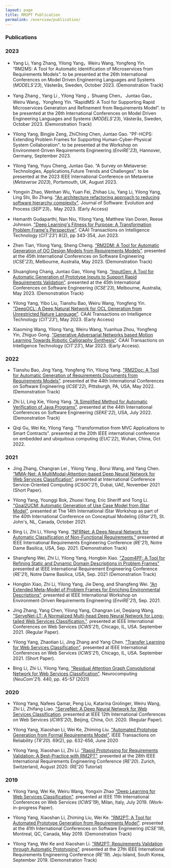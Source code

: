 ```yaml
---
layout: page
title: RM2PT Publication
permalink: /overview/publication/
---
```


### Publications

### 2023

* Yang Li, Yang Zhang, Yilong Yang，Weiru Wang, Yongfeng Yin. “RM2MS: A Tool for Automatic Identification of Microservices from Requirements Models”. to be presented at the 26th International Conferences on Model Driven Engineering Languages and Systems
 (*MODELS’23*), Västerås, Sweden, October 2023. (Demonstration Track)

* Yang Zhang , Yang Li , Yilong Yang ，Shuang Chen， Juntao Gao，Weiru Wang，Yongfeng Yin. “RapidMS: A Tool for Supporting Rapid Microservices Generation and Refinement from Requirements Model”. to be presented at the 26th International Conferences on Model Driven Engineering Languages and Systems (*MODELS’23*), Västerås, Sweden, October 2023. (Demonstration Track)

* Yilong Yang, Bingjie Zeng, ZhiChing Chen, Juntao Gao. "PF-HCPS: Extending Problem Frames for Supporting Human-Cyber-Physical System Collaboration". to be presented at the Workshop on Environment-Driven Requirements Engineering (*EnviRE'23*), Hannover, Germany, September 2023.

* Yilong Yang, Yuyu Cheng, Juntao Gao. “A Survey on Metaverse: Technologies, Applications,Future Trends and Challenges”. to be presented at the 2023 IEEE International Conference on Metaverse (*Metaverse 2023*), Portsmouth, UK, August 2023.

* Yongxin Zhao, Wenhan Wu, Yuan Fei, Zhihao Liu, Yang Li, Yilong Yang, Ling Shi, Bo Zhang. ["An architecture refactoring approach to reducing software hierarchy complexity"](https://doi.org/10.1002/smr.2573). Journal of Software: Evolution and Process (*SEP'23*)，May 2023. (Early Access)

* Hemanth Gudaparthi, Nan Niu, Yilong Yang, Matthew Van Doren, Reese Johnson. ["Deep Learning's Fitness for Purpose: A Transformation Problem Frame's Perspective"](https://doi.org/10.1049/cit2.12237). CAAI Transactions on Intelligence Technology (*CIT'23'*) 8(2), pp 343-354, Jun 2023.

* Zhen Tian, Yilong Yang, Sheng Cheng. [“RM2DM: A Tool for Automatic Generation of OO Design Models from Requirements Models”](https://doi.org/10.1109/ICSE-Companion58688.2023.00020).  presented at the 45th International Conferences on Software Engineering (*ICSE’23*), Melbourne, Australia, May 2023. (Demonstration Track)

* Shuanglong Chang, Juntao Gao, Yilong Yang. [“InputGen: A Tool for Automatic Generation of Prototype Inputs to Support Rapid Requirements Validation”](https://doi.org/10.1109/ICSE-Companion58688.2023.00038). presented at the 45th International Conferences on Software Engineering (*ICSE’23*), Melbourne, Australia, May 2023. (Demonstration Track)

* Yilong Yang, Yibo Liu, Tianshu Bao, Weiru Wang, Yongfeng Yin. ["DeepOCL: A Deep Natural Network for OCL Generation from Unrestricted Nature Language"](https://doi.org/10.1049/cit2.12207). CAAI Transactions on Intelligence Technology (*CIT'23'*), May 2023. (Early Access)

* Xiaoming Wang, Yilong Yang, Weiru Wang, Yuanhua Zhou, Yongfeng Yin, Zhiguo Gong. [“Generative Adversarial Networks based Motion Learning Towards Robotic Calligraphy Synthesis”](https://doi.org/10.1049/cit2.12198). CAAI Transactions on Intelligence Technology (*CIT'23'*), Mar 2023. (Early Access).


### 2022

* Tianshu Bao, Jing Yang, Yongfeng Yin, Yilong Yang. ["RM2Doc: A Tool for Automatic Generation of Requirements Documents from Requirements Models"](https://doi.org/10.1145/3510454.3516850). presented at the 44th International Conferences on Software Engineering (*ICSE'22*), Pittsburgh, PA, USA, May 2022. (Demonstration Track)

* Zhi Li, Ling Xie, Yilong Yang. ["A Simplified Method for Automatic Verification of Java Programs"](https://doi.org/10.1145/3510454.3516850). presented at the 44th International Conferences on Software Engineering (*SEKE'22*), USA, July 2022. (Demonstration Track)

* Qiqi Gu, Wei Ke, Yilong Yang. "Transformation from MVC Applications to Smart Contracts". presented at the 20th IEEE international conference on embedded and ubiquitous computing (*EUC'22*), Wuhan, China, Oct 2022.


### 2021

* Jing Zhang, Changran Lei , Yilong Yang , Borui Wang, and Yang Chen. [“MMA-Net: A MultiModal-Attention-based Deep Neural Network for Web Services Classification”](https://doi.org/10.1007/978-3-030-91431-8_48). presented at International Conference Service-Oriented Computing (*ICSOC’21*), Dubai, UAE, November 2021 (Short Paper).

* Yilong Yang, Younggi Bok, Zhuoxi Yang, Eric Sheriff and Tong Li. ["Goal2UCM: Automatic Generation of Use Case Model from iStar Model"](http://ceur-ws.org/Vol-2983/iStar21_paper_4.pdf). presented at The 14th International iStar Workshop as part of the 40th International Conference on Conceptual Modeling (*iStar'21*), St. John's, NL, Canada, October 2021.

* Bing Li, Zhi Li, Yilong Yang. [“NFRNet: A Deep Neural Network for Automatic Classification of Non-Functional Requirements.”](https://doi.org/10.1109/RE51729.2021.00057) presented at IEEE International Requirements Engineering Conference (*RE’21*), Notre Dame Basilica, USA, Sep. 2021. (Demonstration Track)

* Shangfeng Wei, Zhi Li, Yilong Yang, Hongbin Xiao. ["Zoom4PF: A Tool for Refining Static and Dynamic Domain Descriptions in Problem Frames"](https://doi.org/10.1109/RE51729.2021.00047) presented at IEEE International Requirement Engineering Conference (*RE'21*), Notre Dame Basilica, USA, Sep. 2021 (Demonstration Track)

* Hongbin Xiao, Zhi Li, Yilong Yang, Jie Deng, and Shangfeng Wei. [“An Extended Meta-Model of Problem Frames for Enriching Environmental Descriptions”](https://doi.org/10.1109/REW53955.2021.00077). presented at IEEE International Workshop on Environment-Driven Requirements Engineering (*EnviRE'21*), Sep. 2021.

* Jing Zhang, Yang Chen, Yilong Yang, Changran Lei, Deqiang Wang. ["ServeNet-LT: A Normalized Multi-head Deep Neural Network for Long-tailed Web Services Classification."](https://doi.org/10.1109/ICWS53863.2021.00025). presented at IEEE International Conferences on Web Services (*ICWS’21*), Chicago, IL, USA. September 2021. (Regular Paper).

* Yilong Yang, Zhaotian Li, Jing Zhang and Yang Chen. ["Transfer Learning for Web Services Classification"](https://doi.org/10.1109/ICWS53863.2021.00036). presented at IEEE International Conferences on Web Services (*ICWS’21*), Chicago, IL, USA. September 2021. (Short Paper).

* Bing Li, Zhi Li, Yilong Yang, ["Residual Attention Graph Convolutional Network for Web Services Classification"](https://doi.org/10.1016/j.neucom.2021.01.089). Neurocomputing (*NeuCom'21*). 440, pp. 45-57 (2021)

### 2020
* Yilong Yang, Nafees Qamar, Peng Liu, Katarina Grolinger, Weiru Wang, Zhi Li, Zhifang Liao. ["ServeNet: A Deep Neural Network for Web Services Classification](https://doi.org/10.1109/ICWS49710.2020.00029). presented at IEEE 12th International Conferences on Web Services (*ICWS'20*), Beijing, China, Oct. 2020. (Regular Paper).

* Yilong Yang, Xiaoshan Li, Wei Ke, Zhiming Liu. ["Automated Prototype Generation from Formal Requirements Model"](https://doi.org/10.1109/TR.2019.2934348). IEEE Transactions on Reliability (*TR'20*). 69(2), pp. 632-656, June 2020

* Yilong Yang, Xiaoshan Li, Zhi Li. ["Rapid Prototyping for Requirements Validation: A Best-Practice with RM2PT"](pdf/RE20.pdf). presented at the 28th IEEE International Requirements Engineering Conference (*RE'20*). Zurich, Switzerland, August 2020. (RE'20 Tutorial)

### 2019 
* Yilong Yang, Wei Ke, Weiru Wang, Yongxin Zhao ["Deep Learning for Web Services Classification"](https://doi.org/10.1109/ICWS.2019.00079). presented at IEEE 11th International Conferences on Web Services (*ICWS'19*), Milan, Italy, July 2019. (Work-in-progress Paper).

* Yilong Yang, Xiaoshan Li, Zhiming Liu, Wei Ke. ["RM2PT: A Tool for Automated Prototype Generation from Requirements Model"](https://doi.org/10.1109/ICSE-Companion.2019.00038). presented at the 41th International Conferences on Software Engineering (*ICSE'19*), Montreal, QC, Canada, May 2019. (Demonstration Track)

* Yilong Yang, Wei Ke and Xiaoshan Li. ["RM2PT: Requirements Validation through Automatic Prototyping"](https://doi.org/10.1109/RE.2019.00067).
presented at the 27th IEEE International Requirements Engineering Conference (*RE'19*). Jeju Island, South Korea, September 2019. (Demonstration Track)
